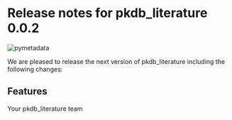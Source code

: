 # Release notes for pkdb_literature 0.0.2
![pymetadata](https://github.com/matthiaskoenig/pymetadata/raw/develop/docs/images/favicon/pymetadata-100x100-300dpi.png)

We are pleased to release the next version of pkdb_literature including the 
following changes:

## Features

Your pkdb_literature team
